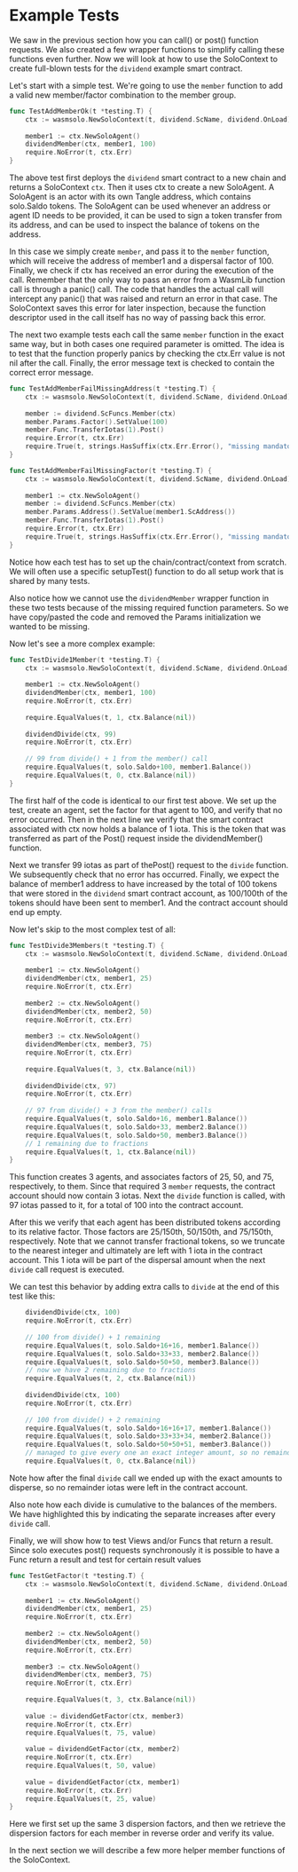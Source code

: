 # Example Tests

We saw in the previous section how you can call() or post() function requests. We also
created a few wrapper functions to simplify calling these functions even further. Now we
will look at how to use the SoloContext to create full-blown tests for the
`dividend` example smart contract.

Let's start with a simple test. We're going to use the `member` function to add a valid
new member/factor combination to the member group.

```go
func TestAddMemberOk(t *testing.T) {
    ctx := wasmsolo.NewSoloContext(t, dividend.ScName, dividend.OnLoad)
    
    member1 := ctx.NewSoloAgent()
    dividendMember(ctx, member1, 100)
    require.NoError(t, ctx.Err)
}
```

The above test first deploys the `dividend` smart contract to a new chain and returns a
SoloContext `ctx`. Then it uses ctx to create a new SoloAgent. A SoloAgent is an actor
with its own Tangle address, which contains solo.Saldo tokens. The SoloAgent can be used
whenever an address or agent ID needs to be provided, it can be used to sign a token
transfer from its address, and can be used to inspect the balance of tokens on the
address.

In this case we simply create `member`, and pass it to the `member` function, which will
receive the address of member1 and a dispersal factor of 100. Finally, we check if ctx has
received an error during the execution of the call. Remember that the only way to pass an
error from a WasmLib function call is through a panic() call. The code that handles the
actual call will intercept any panic() that was raised and return an error in that case.
The SoloContext saves this error for later inspection, because the function descriptor
used in the call itself has no way of passing back this error.

The next two example tests each call the same `member` function in the exact same way, but
in both cases one required parameter is omitted. The idea is to test that the function
properly panics by checking the ctx.Err value is not nil after the call. Finally, the
error message text is checked to contain the correct error message.

```go
func TestAddMemberFailMissingAddress(t *testing.T) {
    ctx := wasmsolo.NewSoloContext(t, dividend.ScName, dividend.OnLoad)
    
    member := dividend.ScFuncs.Member(ctx)
    member.Params.Factor().SetValue(100)
    member.Func.TransferIotas(1).Post()
    require.Error(t, ctx.Err)
    require.True(t, strings.HasSuffix(ctx.Err.Error(), "missing mandatory address"))
}

func TestAddMemberFailMissingFactor(t *testing.T) {
    ctx := wasmsolo.NewSoloContext(t, dividend.ScName, dividend.OnLoad)
    
    member1 := ctx.NewSoloAgent()
    member := dividend.ScFuncs.Member(ctx)
    member.Params.Address().SetValue(member1.ScAddress())
    member.Func.TransferIotas(1).Post()
    require.Error(t, ctx.Err)
    require.True(t, strings.HasSuffix(ctx.Err.Error(), "missing mandatory factor"))
}
```

Notice how each test has to set up the chain/contract/context from scratch. We will often
use a specific setupTest() function to do all setup work that is shared by many tests.

Also notice how we cannot use the `dividendMember` wrapper function in these two tests
because of the missing required function parameters. So we have copy/pasted the code and
removed the Params initialization we wanted to be missing.

Now let's see a more complex example:

```go
func TestDivide1Member(t *testing.T) {
    ctx := wasmsolo.NewSoloContext(t, dividend.ScName, dividend.OnLoad)
    
    member1 := ctx.NewSoloAgent()
    dividendMember(ctx, member1, 100)
    require.NoError(t, ctx.Err)
    
    require.EqualValues(t, 1, ctx.Balance(nil))
    
    dividendDivide(ctx, 99)
    require.NoError(t, ctx.Err)
    
    // 99 from divide() + 1 from the member() call
    require.EqualValues(t, solo.Saldo+100, member1.Balance())
    require.EqualValues(t, 0, ctx.Balance(nil))
}
```

The first half of the code is identical to our first test above. We set up the test,
create an agent, set the factor for that agent to 100, and verify that no error occurred.
Then in the next line we verify that the smart contract associated with ctx now holds a
balance of 1 iota. This is the token that was transferred as part of the Post() request
inside the dividendMember() function.

Next we transfer 99 iotas as part of thePost() request to the `divide` function. We
subsequently check that no error has occurred. Finally, we expect the balance of member1
address to have increased by the total of 100 tokens that were stored in the
`dividend` smart contract account, as 100/100th of the tokens should have been sent to
member1. And the contract account should end up empty.

Now let's skip to the most complex test of all:

```go
func TestDivide3Members(t *testing.T) {
    ctx := wasmsolo.NewSoloContext(t, dividend.ScName, dividend.OnLoad)
    
    member1 := ctx.NewSoloAgent()
    dividendMember(ctx, member1, 25)
    require.NoError(t, ctx.Err)
    
    member2 := ctx.NewSoloAgent()
    dividendMember(ctx, member2, 50)
    require.NoError(t, ctx.Err)
    
    member3 := ctx.NewSoloAgent()
    dividendMember(ctx, member3, 75)
    require.NoError(t, ctx.Err)
    
    require.EqualValues(t, 3, ctx.Balance(nil))
    
    dividendDivide(ctx, 97)
    require.NoError(t, ctx.Err)
    
    // 97 from divide() + 3 from the member() calls
    require.EqualValues(t, solo.Saldo+16, member1.Balance())
    require.EqualValues(t, solo.Saldo+33, member2.Balance())
    require.EqualValues(t, solo.Saldo+50, member3.Balance())
    // 1 remaining due to fractions
    require.EqualValues(t, 1, ctx.Balance(nil))
}
```

This function creates 3 agents, and associates factors of 25, 50, and 75, respectively, to
them. Since that required 3 `member` requests, the contract account should now contain 3
iotas. Next the `divide` function is called, with 97 iotas passed to it, for a total of
100 into the contract account.

After this we verify that each agent has been distributed tokens according to its relative
factor. Those factors are 25/150th, 50/150th, and 75/150th, respectively. Note that we
cannot transfer fractional tokens, so we truncate to the nearest integer and ultimately
are left with 1 iota in the contract account. This 1 iota will be part of the dispersal
amount when the next `divide` call request is executed.

We can test this behavior by adding extra calls to `divide` at the end of this test like
this:

```go
    dividendDivide(ctx, 100)
    require.NoError(t, ctx.Err)
    
    // 100 from divide() + 1 remaining
    require.EqualValues(t, solo.Saldo+16+16, member1.Balance())
    require.EqualValues(t, solo.Saldo+33+33, member2.Balance())
    require.EqualValues(t, solo.Saldo+50+50, member3.Balance())
    // now we have 2 remaining due to fractions
    require.EqualValues(t, 2, ctx.Balance(nil))
    
    dividendDivide(ctx, 100)
    require.NoError(t, ctx.Err)
    
    // 100 from divide() + 2 remaining
    require.EqualValues(t, solo.Saldo+16+16+17, member1.Balance())
    require.EqualValues(t, solo.Saldo+33+33+34, member2.Balance())
    require.EqualValues(t, solo.Saldo+50+50+51, member3.Balance())
    // managed to give every one an exact integer amount, so no remainder
    require.EqualValues(t, 0, ctx.Balance(nil))
```

Note how after the final `divide` call we ended up with the exact amounts to disperse, so
no remainder iotas were left in the contract account.

Also note how each divide is cumulative to the balances of the members. We have
highlighted this by indicating the separate increases after every `divide` call.

Finally, we will show how to test Views and/or Funcs that return a result. Since solo
executes post() requests synchronously it is possible to have a Func return a result and
test for certain result values

```go
func TestGetFactor(t *testing.T) {
    ctx := wasmsolo.NewSoloContext(t, dividend.ScName, dividend.OnLoad)
    
    member1 := ctx.NewSoloAgent()
    dividendMember(ctx, member1, 25)
    require.NoError(t, ctx.Err)
    
    member2 := ctx.NewSoloAgent()
    dividendMember(ctx, member2, 50)
    require.NoError(t, ctx.Err)
    
    member3 := ctx.NewSoloAgent()
    dividendMember(ctx, member3, 75)
    require.NoError(t, ctx.Err)
    
    require.EqualValues(t, 3, ctx.Balance(nil))
    
    value := dividendGetFactor(ctx, member3)
    require.NoError(t, ctx.Err)
    require.EqualValues(t, 75, value)
    
    value = dividendGetFactor(ctx, member2)
    require.NoError(t, ctx.Err)
    require.EqualValues(t, 50, value)
    
    value = dividendGetFactor(ctx, member1)
    require.NoError(t, ctx.Err)
    require.EqualValues(t, 25, value)
}
```

Here we first set up the same 3 dispersion factors, and then we retrieve the dispersion
factors for each member in reverse order and verify its value.

In the next section we will describe a few more helper member functions of the
SoloContext.
